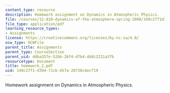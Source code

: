 ```yaml
---
content_type: resource
description: Homework assignment on Dynamics in Atmospheric Physics.
file: /courses/12-810-dynamics-of-the-atmosphere-spring-2008/149c27f1d39471cb457a20738c4ecf19_homework_2.pdf
file_type: application/pdf
learning_resource_types:
- Assignments
license: https://creativecommons.org/licenses/by-nc-sa/4.0/
ocw_type: OCWFile
parent_title: Assignments
parent_type: CourseSection
parent_uid: ddba357e-52bb-26f4-d7b4-dddc2211a37b
resourcetype: Document
title: homework_2.pdf
uid: 149c27f1-d394-71cb-457a-20738c4ecf19
---
```

Homework assignment on Dynamics in Atmospheric Physics.